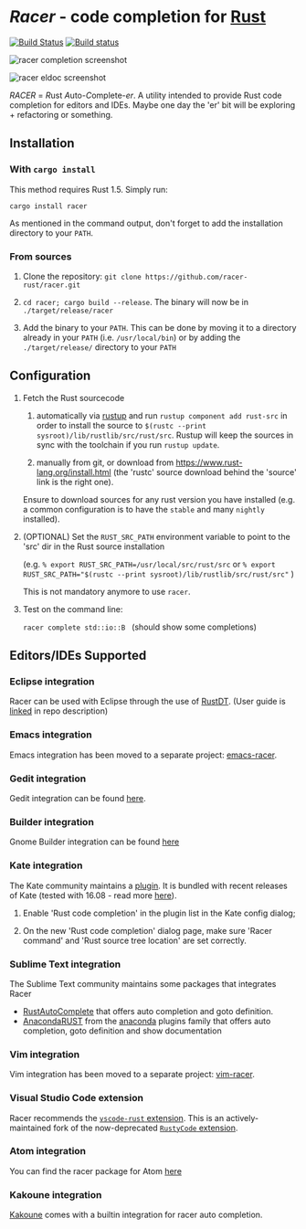 # *Racer* - code completion for [Rust](http://www.rust-lang.org/)

[![Build Status](https://travis-ci.org/racer-rust/racer.svg?branch=master)](https://travis-ci.org/racer-rust/racer)
[![Build status](https://ci.appveyor.com/api/projects/status/hq51xvr5wpfcfqgt/branch/master?svg=true)](https://ci.appveyor.com/project/TedDriggs/racer-xr5g5/branch/master)


![racer completion screenshot](images/racer_completion.png)

![racer eldoc screenshot](images/racer_eldoc.png)

*RACER* = *R*ust *A*uto-*C*omplete-*er*. A utility intended to provide Rust code completion for editors and IDEs. Maybe one day the 'er' bit will be exploring + refactoring or something.

## Installation

### With `cargo install`

This method requires Rust 1.5. Simply run:

```cargo install racer```

As mentioned in the command output, don't forget to add the installation directory to your `PATH`.

### From sources

1. Clone the repository: ```git clone https://github.com/racer-rust/racer.git```

2. ```cd racer; cargo build --release```.  The binary will now be in ```./target/release/racer```

3. Add the binary to your `PATH`. This can be done by moving it to a directory already in your `PATH` (i.e. `/usr/local/bin`) or by adding the `./target/release/` directory to your `PATH`

## Configuration

1. Fetch the Rust sourcecode

    1. automatically via [rustup](https://www.rustup.rs/) and run `rustup component add rust-src` in order to install the source to `$(rustc --print sysroot)/lib/rustlib/src/rust/src`. Rustup will keep the sources in sync with the toolchain if you run `rustup update`.

    2. manually from git, or download from https://www.rust-lang.org/install.html (the 'rustc' source download behind the 'source' link is the right one).

    Ensure to download sources for any rust version you have installed (e.g. a common configuration is to have the `stable` and many `nightly` installed).

2. (OPTIONAL) Set the ```RUST_SRC_PATH``` environment variable to point to the 'src' dir in the Rust source installation

   (e.g. ```% export RUST_SRC_PATH=/usr/local/src/rust/src``` or ```% export RUST_SRC_PATH="$(rustc --print sysroot)/lib/rustlib/src/rust/src"``` )

   This is not mandatory anymore to use `racer`.

3. Test on the command line:

   ```racer complete std::io::B ```  (should show some completions)

## Editors/IDEs Supported

### Eclipse integration

Racer can be used with Eclipse through the use of [RustDT](https://github.com/RustDT/RustDT). (User guide is [linked](http://rustdt.github.io/) in repo description)

### Emacs integration

Emacs integration has been moved to a separate project: [emacs-racer](https://github.com/racer-rust/emacs-racer).

### Gedit integration

Gedit integration can be found [here](https://github.com/isamert/gracer).

### Builder integration

Gnome Builder integration can be found [here](https://github.com/deikatsuo/bracer)

### Kate integration

The Kate community maintains a [plugin](https://cgit.kde.org/kate.git/tree/addons/rustcompletion). It is bundled with recent releases of Kate (tested with 16.08 - read more [here](https://blogs.kde.org/2015/05/22/updates-kates-rust-plugin-syntax-highlighting-and-rust-source-mime-type)).

1. Enable 'Rust code completion' in the plugin list in the Kate config dialog;

2. On the new 'Rust code completion' dialog page, make sure 'Racer command' and 'Rust source tree location' are set correctly.

### Sublime Text integration

The Sublime Text community maintains some packages that integrates Racer
* [RustAutoComplete](https://github.com/defuz/RustAutoComplete) that offers auto completion and goto definition.
* [AnacondaRUST](https://github.com/DamnWidget/anaconda_rust) from the [anaconda](http://github.com/DamnWidget/anaconda) plugins family that offers auto completion, goto definition and show documentation

### Vim integration

Vim integration has been moved to a separate project: [vim-racer](https://github.com/racer-rust/vim-racer).

### Visual Studio Code extension

Racer recommends the [`vscode-rust` extension](https://github.com/editor-rs/vscode-rust). This is an actively-maintained fork of the now-deprecated [`RustyCode` extension](https://github.com/saviorisdead/RustyCode).

### Atom integration 

You can find the racer package for Atom [here](https://atom.io/packages/autocomplete-racer)

### Kakoune integration 

[Kakoune](https://github.com/mawww/kakoune) comes with a builtin integration for racer auto completion.
